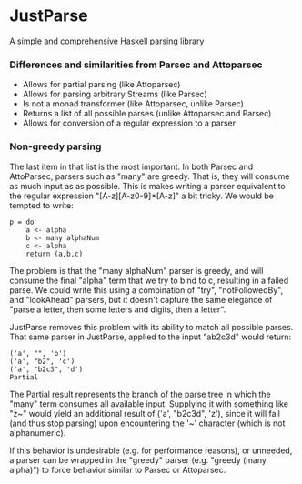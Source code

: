 JustParse
=========

A simple and comprehensive Haskell parsing library

### Differences and similarities from Parsec and Attoparsec

* Allows for partial parsing (like Attoparsec)
* Allows for parsing arbitrary Streams (like Parsec)
* Is not a monad transformer (like Attoparsec, unlike Parsec)
* Returns a list of all possible parses (unlike Attoparsec and Parsec)
* Allows for conversion of a regular expression to a parser

### Non-greedy parsing

The last item in that list is the most important. In both Parsec and AttoParsec, 
parsers such as "many" are greedy. That is, they will consume as much input as
as possible. This is makes writing a parser equivalent to the regular expression
"[A-z][A-z0-9]\*[A-z]" a bit tricky. We would be tempted to write:

    p = do
        a <- alpha
        b <- many alphaNum
        c <- alpha
        return (a,b,c)

The problem is that the "many alphaNum" parser is greedy, and will consume the 
final "alpha" term that we try to bind to c, resulting in a failed parse. We could
write this using a combination of "try", "notFollowedBy", and "lookAhead" parsers, 
but it doesn't capture the same elegance of "parse a letter, then some letters and 
digits, then a letter". 

JustParse removes this problem with its ability to match all possible parses. That
same parser in JustParse, applied to the input "ab2c3d" would return:

    ('a', "", 'b')
    ('a', "b2", 'c')
    ('a', "b2c3", 'd')
    Partial

The Partial result represents the branch of the parse tree in which the "many" term
consumes all available input. Supplying it with something like "z~" would yield an
additional result of ('a', "b2c3d", 'z'), since it will fail (and thus stop parsing)
upon encountering the '~' character (which is not alphanumeric).

If this behavior is undesirable (e.g. for performance reasons), or unneeded, a 
parser can be wrapped in the "greedy" parser (e.g. "greedy (many alpha)") to force
behavior similar to Parsec or Attoparsec.

